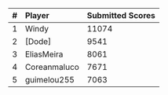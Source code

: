 

|#       | Player| Submitted Scores|
|:-------------|:------------------|:------|
|1|Windy|11074|
|2|[Dode]|9541|
|3|EliasMeira|8061|
|4|Coreanmaluco|7671|
|5|guimelou255|7063|
